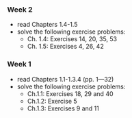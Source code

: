 ### Week 2 ###
* read Chapters 1.4-1.5
* solve the following exercise problems:
  - Ch. 1.4: Exercises 14, 20, 35, 53
  - Ch. 1.5: Exercises 4, 26, 42
  

### Week 1 ###
* read Chapters 1.1-1.3.4 (pp. 1—32)
* solve the following exercise problems:
  - Ch.1.1: Exercises 18, 29 and 40
  - Ch.1.2: Exercise 5
  - Ch.1.3: Exercises 9 and 11
